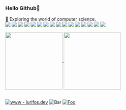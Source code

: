 ### Hello Github🙌

🔭 Exploring the world of computer science.  
[![](https://img.shields.io/badge/JAVASCRIPT%20-%23323330.svg?&style=flat&logo=javascript&logoColor=F0DB4F)](https://javascript.com) 
[![](https://img.shields.io/badge/REACT%20-%2356BDDA.svg?&style=flat&logo=react&logoColor=white)](https://reactjs.org) 
[![](https://img.shields.io/badge/NEXT%20-%23000000.svg?&style=flat&logo=next.js&logoColor=white)](https://nextjs.org)
[![](https://img.shields.io/badge/TAILWIND%20-%2338B2AC.svg?&style=flat&logo=tailwindcss&logoColor=white)](https://tailwindcss.com)
[![](https://img.shields.io/badge/FIGMA%20-%23F24E1E.svg?&style=flat&logo=figma&logoColor=white)](https://figma.com)
[![](https://img.shields.io/badge/NODE%20-%233C873A.svg?&style=flat&logo=node.js&logoColor=white)](https://nodejs.org) 
[![](https://img.shields.io/badge/ex_EXPRESS%20-%235f5f5f.svg)](https://expressjs.com)
[![](https://img.shields.io/badge/GOLANG%20-%2300add8.svg?&style=flat&logo=go&logoColor=white)](https://go.dev)
[![](https://img.shields.io/badge/EC2%20-%23FF9900.svg?&style=flat&logo=amazonec2&logoColor=white)](https://aws.amazon.com/id/)
[![](https://img.shields.io/badge/HEROKU%20-%23430098.svg?&style=flat&logo=heroku&logoColor=white)](https://heroku.com)
[![](https://img.shields.io/badge/FLASK%20-%23000000.svg?&style=flat&logo=flask&logoColor=white)](https://flask.palletsprojects.com/en/2.1.x/) 
[![](https://img.shields.io/badge/Python-3776AB?style=flat&logo=python&logoColor=white)](https://www.python.org/)
[![](https://img.shields.io/badge/C%2B%2B-00599C?style=flat&logo=c%2B%2B&logoColor=white)]()
[![](https://img.shields.io/badge/Java-ED8B00?style=flat&logo=java&logoColor=white)]()
[![](https://img.shields.io/badge/Linux-FCC624?style=flat&logo=linux&logoColor=black)]()
[![](https://img.shields.io/badge/-and%20more-white)](www.lurifos.dev)

<a href="https://github.com/BlueBeret" float="left">
  <img align="center" src="https://github-readme-stats.vercel.app/api?username=blueberet&theme=gruvbox&show_icons=true&count_private=true&hide_border=true" height="180px" />
  <img align="center" src="https://github-readme-stats.vercel.app/api/top-langs/?username=blueberet&layout=compact&theme=gruvbox&count_private=true" height="180px&hide_border=true" />
</a>

<br>[![www - lurifos.dev](https://img.shields.io/badge/www-lurifos.dev-blueviolet?style=flat)](https://lurifos.dev)  ![Bar](https://komarev.com/ghpvc/?username=blueberet&color=blueviolet)
[![Foo](https://img.shields.io/github/followers/blueberet?label=follow%20me&style=social)](https://github.com/blueberet)
<br>
